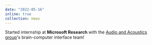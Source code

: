 ```yaml
---
date: "2022-05-16"
inline: true
collection: news
---
```

Started internship at **Microsoft Research** with the [Audio and Acoustics group](https://www.microsoft.com/en-us/research/group/audio-and-acoustics-research-group/)'s brain-computer interface team!